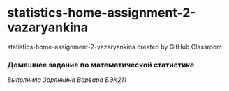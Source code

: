# statistics-home-assignment-2-vazaryankina
statistics-home-assignment-2-vazaryankina created by GitHub Classroom
### Домашнее задание по математической статистике 
*Выполнила Зарянкина Варвара БЭК211*

